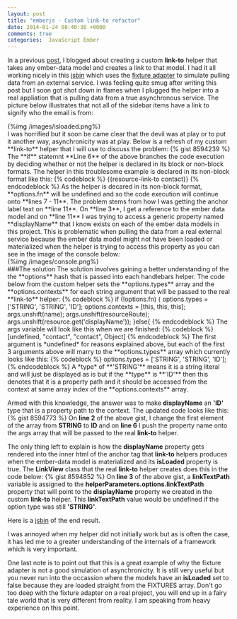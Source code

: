 ```yaml
---
layout: post
title: "emberjs - Custom link-to refactor"
date: 2014-01-24 08:40:38 +0000
comments: true
categories:  JavaScript Ember
---
```

In a previous <a href="http://www.thesoftwaresimpleton.com/blog/2014/01/11/custome-link-to/" target="_blank">post</a>, I blogged about creating a custom **link-to** helper that takes any ember-data model and creates a link to that model.  I had it all working nicely in this <a href="http://jsbin.com/OnuCaCep/34/edit" target="_blank">jsbin</a> which uses the <a href="http://emberjs.com/guides/models/the-fixture-adapter/" target="_blank">fixture adapter</a> to simulate pulling data from an external service.  I was feeling quite smug after writing this post but I soon got shot down in flames when I plugged the helper into a real appliation that is pulling data from a true asynchronous service.  The picture below illustrates that not all of the sidebar items have a link to signify who the email is from:
<div>{%img /images/isloaded.png%}</div>
I was horrified but it soon be came clear that the devil was at play or to put it another way, asynchronicity was at play.  Below is a refresh of my custom **link-to** helper that I will use to discuss the problem:
{% gist 8594239 %}
The **if** statemnt **Line 6** of the above branches the code execution by deciding whether or not the helper is declared in its block or non-block formats.  The helper in this troublesome example is declared in its non-block format like this:
{% codeblock %}
 &#123;&#123;resource-link-to contact&#125;&#125;
{% endcodeblock %}
As the helper is decared in its non-block format, **options.fn** will be undefined and so the code execution will continue onto **lines 7 - 11**.  The problem stems from how I was getting the anchor label text on **line 11**.  On **line 3**, I get a reference to the ember data model and on **line 11** I was trying to access a generic property named **displayName** that I know exists on each of the ember data models in this project.  This is problematic when pulling the data from a real external service because the ember data model might not have been loaded or materialized when the helper is trying to access this property as you can see in the image of the console below:
<div>{%img /images/console.png%}</div>
###The solution
The solution involves gaining a better understanding of the the **options** hash that is passed into each handlebars helper.  The code below from the custom helper sets the **options.types** array and the **options.contexts** for each string argument that will be passed to the real **link-to** helper:
{% codeblock %}
if (!options.fn)  &#123;
  options.types = ['STRING', 'STRING', 'ID'];
  options.contexts = [this, this, this];
  args.unshift(name);
  args.unshift(resourceRoute);
  args.unshift(resource.get('displayName'));
&#125;else&#123;
{% endcodeblock %}
The args variable will look like this when we are finished:
{% codeblock %}
[undefined, "contact", "contact", Object]
{% endcodeblock %}
The first argument is *undefined* for reasons explained above, but each of the first 3 arguments above will marry to the **options.types** array which currently looks like this:
{% codeblock %}
options.types = ['STRING', 'STRING', 'ID'];
{% endcodeblock %}
A *type* of **'STRING'** means it is a string literal and will just be displayed as is but if the **type** is **'ID'** then this denotes that it is a property path and it should be accessed from the context at same array index of the **options.contexts** array.

Armed with this knowledge, the answer was to make **displayName** an **'ID'** type that is a property path to the context.  The updated code looks like this:
{% gist 8594773 %}
On **line 2** of the above gist, I change the first element of the array from **STRING** to **ID** and on **line 6** I push the property name onto the args array that will be passed to the real **link-to** helper.

The only thing left to explain is how the **displayName** property gets rendered into the inner html of the anchor tag that **link-to** helpers produces when the ember-data model is materialized and its **isLoaded** property is true.  The **LinkView** class that the real **link-to** helper creates does this in the code below:
{% gist 8594852 %}
On **line 3** of the above gist, a **linkTextPath** variable is assigned to the **helperParameters.options.linkTextPath** property that will point to the **displayName** property we created in the custom **link-to** helper.  This **linkTextPath** value would be undefined if the option type was still **'STRING'**.

Here is a <a href="http://jsbin.com/OnuCaCep/41/edit" target="_blank">jsbin</a> of the end result.

I was annoyed when my helper did not initially work but as is often the case, it has led me to a greater understanding of the internals of a framework which is very important.

One last note is to point out that this is a great example of why the fixture adapter is not a good simulation of asynchronicity.  It is still very useful but you never run into the occassion where the models have an **isLoaded** set to false because they are loaded straight from the FIXTURES array.  Don't go too deep with the fixture adapter on a real project, you will end up in a fairy tale world that is very different from reality.  I am speaking from heavy experience on this point.